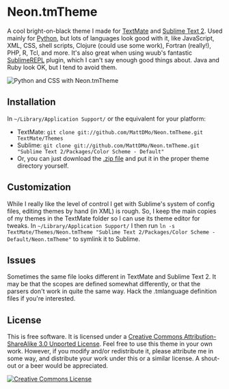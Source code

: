 # Neon.tmTheme

A cool bright-on-black theme I made for [TextMate](http://www.macromates.com) and [Sublime Text 2](http://www.sublimetext.com/2). Used mainly for [Python](http://www.python.org), but lots of languages look good with it, like JavaScript, XML, CSS, shell scripts, Clojure (could use some work), Fortran (really!), PHP, R, Tcl, and more. It's also great when using wuub's fantastic [SublimeREPL](https://github.com/wuub/SublimeREPL) plugin, which I can't say enough good things about. Java and Ruby look OK, but I tend to avoid them.

<img src="http://www.pigimal.com/img/textmate2github.png" alt="Python and CSS with Neon.tmTheme" />

## Installation
In `~/Library/Application Support/` or the equivalent for your platform:

* TextMate:
    `git clone git://github.com/MattDMo/Neon.tmTheme.git TextMate/Themes`
* Sublime: `git clone git://github.com/MattDMo/Neon.tmTheme.git "Sublime Text 2/Packages/Color Scheme - Default"`
* Or, you can just download the [.zip file](https://github.com/MattDMo/Neon.tmTheme/archive/master.zip) and put it in the proper theme directory yourself.

## Customization

While I really like the level of control I get with Sublime's system of config files, editing themes by hand (in XML) is rough. So, I keep the main copies of my themes in the TextMate folder so I can use its theme editor for tweaks. In `~/Library/Application Support/` I then run `ln -s TextMate/Themes/Neon.tmTheme "Sublime Text 2/Packages/Color Scheme - Default/Neon.tmTheme"` to symlink it to Sublime.

## Issues
Sometimes the same file looks different in TextMate and Sublime Text 2. It may be that the scopes are defined somewhat differently, or that the parsers don't work in quite the same way. Hack the .tmlanguage definition files if you're interested.

## License

This is free software. It is licensed under a <a rel="license" href="http://creativecommons.org/licenses/by-sa/3.0/">Creative Commons Attribution-ShareAlike 3.0 Unported License</a>. Feel free to use this theme in your own work. However, if you modify and/or redistribute it, please attribute me in some way, and distribute your work under this or a similar license. A shout-out or a beer would be appreciated.

<a rel="license" href="http://creativecommons.org/licenses/by-sa/3.0/"><img alt="Creative Commons License" style="border-width:0;align:center" src="http://i.creativecommons.org/l/by-sa/3.0/88x31.png" /></a>

    
